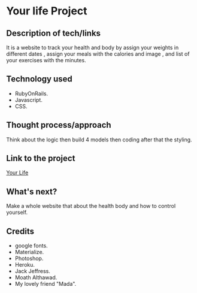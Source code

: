 # Your life Project

## Description of tech/links

It is a website to track your health and body by assign your weights in different dates , assign your meals with the calories and image , and list of your exercises with the minutes.

## Technology used

- RubyOnRails.
- Javascript.
- CSS.

## Thought process/approach

Think about the logic then build 4 models then coding after that the styling.

## Link to the project

[Your Life](https://secure-plains-66454.herokuapp.com/)

## What's next?

Make a whole website that about the health body and how to control yourself.

## Credits

- google fonts.
- Materialize.
- Photoshop.
- Heroku.
- Jack Jeffress.
- Moath Althawad.
- My lovely friend "Mada".

